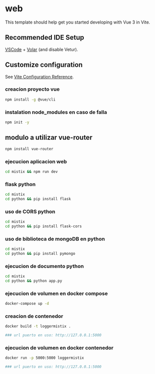 # web

This template should help get you started developing with Vue 3 in Vite.

## Recommended IDE Setup

[VSCode](https://code.visualstudio.com/) + [Volar](https://marketplace.visualstudio.com/items?itemName=Vue.volar) (and disable Vetur).

## Customize configuration

See [Vite Configuration Reference](https://vitejs.dev/config/).


<!-- modulos y ejecucion de codigo -->

### creacion proyecto vue

```sh
npm install -g @vue/cli

```
### instalation node_modules en caso de falla

```sh
npm init -y

```
## modulo a utilizar vue-router

```sh
npm install vue-router

```
### ejecucion aplicacion web

```sh
cd mistix && npm run dev

```

<!-- requerimientos y ejecucion de python  -->
### flask python

```sh
cd mistix
cd python && pip install flask

```
### uso de CORS python

```sh
cd mistix
cd python && pip install flask-cors

```
### uso de biblioteca de mongoDB en python

```sh
cd mistix
cd python && pip install pymongo

```
### ejecucion de documento python

```sh
cd mistix
cd python && python app.py

```
### ejecucion de volumen en docker compose

```sh
docker-compose up -d

```
### creacion de contenedor

```sh
docker build -t loggermistix .

### url puerto en uso: http://127.0.0.1:5000

```
### ejecucion de volumen en docker contenedor

```sh
docker run -p 5000:5000 loggermistix

### url puerto en uso: http://127.0.0.1:5000

```